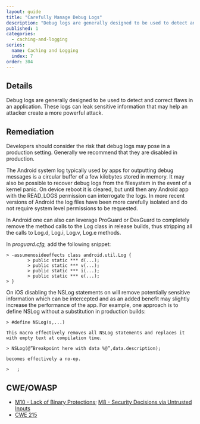 ```yaml
---
layout: guide
title: "Carefully Manage Debug Logs"
description: "Debug logs are generally designed to be used to detect and correct flaws in an application. These logs can leak sensitive information that may help an attacker create a more powerful attack."
published: 1
categories:
  - caching-and-logging
series:
  name: Caching and Logging
  index: 7
order: 304
--- 
```


## Details 

Debug logs are generally designed to be used to detect and correct flaws in an application. These logs can leak sensitive information that may help an attacker create a more powerful attack.


## Remediation

Developers should consider the risk that debug logs may pose in a production setting. Generally we recommend that they are disabled in production.

The Android system log typically used by apps for outputting debug messages is a circular buffer of a few kilobytes stored in memory. It may also be possible to recover debug logs from the filesystem in the event of a kernel panic. On device reboot it is cleared, but until then any Android app with the READ_LOGS permission can interrogate the logs. In more recent versions of Android the log files have been more carefully isolated and do not require system level permissions to be requested.

In Android one can also can leverage ProGuard or DexGuard to completely remove the method calls to the Log class in release builds, thus stripping all the calls to Log.d, Log.i, Log.v, Log.e methods.

In *proguard.cfg,* add the following snippet:

```
> -assumenosideeffects class android.util.Log { 
		> public static *** d(...);
		> public static *** v(...);
		> public static *** i(...);
		> public static *** e(...);
> }
```

On iOS disabling the NSLog statements on will remove potentially sensitive information which can be intercepted and as an added benefit may slightly increase the performance of the app. For example, one approach is to define NSLog without a substitution in production builds:

```
> #define NSLog(s,...)

This macro effectively removes all NSLog statements and replaces it with empty text at compilation time.

> NSLog(@”Breakpoint here with data %@”,data.description);

becomes effectively a no-op.

>	;
```

## CWE/OWASP 

 * [M10 - Lack of Binary Protections](https://www.owasp.org/index.php/Mobile_Top_10_2014-M10); [M8 - Security Decisions via Untrusted Inputs](https://www.owasp.org/index.php/Mobile_Top_10_2014-M8)
 * [CWE 215](http://cwe.mitre.org/data/definitions/215.html)
